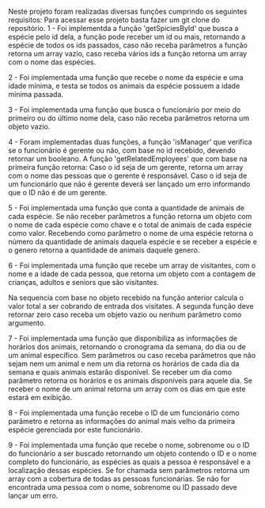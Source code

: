 Neste projeto foram realizadas diversas funções cumprindo os seguintes requisitos:
Para acessar esse projeto basta fazer um git clone do repositório.
1 - Foi implementda a função 'getSpiciesById' que busca a espécie pelo id dela, a função pode receber um id ou mais, retornando a espécie de todos os ids passados, caso não receba parâmetros a função retorna um array vazio, caso receba vários ids a função retorna um array com o nome das espécies.

2 - Foi implementada uma função que recebe o nome da espécie e uma idade mínima, e testa se todos os animais da espécie possuem a idade mínima passada.

3 - Foi implementada uma função que busca o funcionário por meio do primeiro ou do último nome dela, caso não receba parâmetros retorna um objeto vazio.

4 - Foram implementadas duas funções, a função 'isManager' que verifica se o funcionário é gerente ou não, com base no id recebido, devendo retornar um booleano. A função 'getRelatedEmployees' que com base na primeira função retorna: Caso o id seja de um gerente, retorna um array com o nome das pessoas que o gerente é responsável. Caso  o id seja de um funcionário que não é gerente deverá ser lançado um erro informando que o ID não é de um gerente.

5 - Foi implementada uma função que  conta a quantidade de animais de cada espécie. Se não receber parâmetros a função retorna um objeto com o nome de cada espécie como chave e o total de animais de cada espécie como valor. Recebendo como parâmetro o nome de uma espécie retorna o número da quantidade de animais daquela espécie e se receber a espécie e o genero retorna a quantidade de animais daquele genero.

6 - Foi implementada uma função que recebe um array de visitantes, com o nome e a idade de cada pessoa, que retorna um objeto com a contagem de crianças, adultos e seniors que são visitantes.

Na sequencia com base no objeto recebido na função anterior calcula o valor total a ser cobrando de entrada dos visitates. A segunda função deve retornar zero caso receba um objeto vazio ou nenhum parâmetro como argumento.

7 - Foi implementada uma função que disponibiliza as informações de horários dos animais, retornando o cronograma da semana, do dia ou de um animal específico. Sem parâmetros ou caso receba parâmetros que não sejam nem um animal e nem um dia retorna os horários de cada dia da semana e quais animais estarão disponível. Se receber um dia como parâmetro retorna os horários e os animais disponíveis para aquele dia. Se receber o nome de um animal retorna um array com os dias em que este estará em exibição.

8 - Foi implementada uma função recebe o ID de um funcionário como parâmetro e retorna as informações do animal mais velho da primeira espécie gerenciada por este funcionário.

9 - Foi implementada uma função que recebe o nome, sobrenome ou o ID do funcionário a ser buscado retornando um objeto contendo o ID e o nome completo do funcionário, as espécies as quais a pessoa é responsável e a localização dessas espécies. Se for chamada sem parâmetros retorna um array com a cobertura de todas as pessoas funcionárias. Se não for encontrada uma pessoa com o nome, sobrenome ou ID passado deve lançar um erro. 
